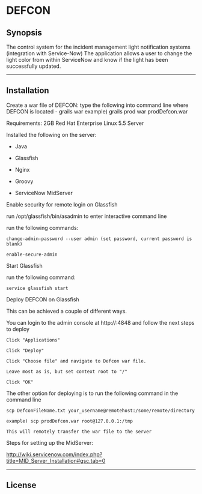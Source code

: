 # DEFCON

## Synopsis
The control system for the incident management light notification systems (integration with Service-Now)
The application allows a user to change the light color from within ServiceNow and know if the light has been successfully updated.

***
## Installation

Create a war file of DEFCON:
type the following into command line where DEFCON is located - grails <environment name> war <name for the war file>
example) grails prod war prodDefcon.war

Requirements:
2GB Red Hat Enterprise Linux 5.5 Server


Installed the following on the server:

- Java

- Glassfish

- Nginx

- Groovy

- ServiceNow MidServer


Enable security for remote login on Glassfish

  run /opt/glassfish/bin/asadmin to enter interactive command line
	
  run the following commands:
	
    change-admin-password --user admin (set password, current password is blank)
		
    enable-secure-admin


Start Glassfish

  run the following command:
	
    service glassfish start


Deploy DEFCON on Glassfish

  This can be achieved a couple of different ways.
	
  You can login to the admin console at http://<server ip address>:4848 and follow the next steps to deploy
	
    Click "Applications"
		
    Click "Deploy"
		
    Click "Choose file" and navigate to Defcon war file.
		
    Leave most as is, but set context root to "/"
		
    Click "OK"
  
	
  The other option for deploying is to run the following command in the command line
	
    scp DefconFileName.txt your_username@remotehost:/some/remote/directory
		
    example) scp prodDefcon.war root@127.0.0.1:/tmp
		
    This will remotely transfer the war file to the server
		


Steps for setting up the MidServer:

http://wiki.servicenow.com/index.php?title=MID_Server_Installation#gsc.tab=0


***
## License
